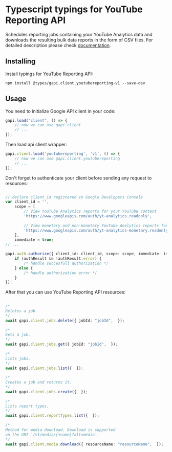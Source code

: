 # Typescript typings for YouTube Reporting API
Schedules reporting jobs containing your YouTube Analytics data and downloads the resulting bulk data reports in the form of CSV files.
For detailed description please check [documentation](https://developers.google.com/youtube/reporting/v1/reports/).

## Installing

Install typings for YouTube Reporting API:
```
npm install @types/gapi.client.youtubereporting-v1 --save-dev
```

## Usage

You need to initialize Google API client in your code:
```typescript
gapi.load("client", () => { 
    // now we can use gapi.client
    // ... 
});
```

Then load api client wrapper:
```typescript
gapi.client.load('youtubereporting', 'v1', () => {
    // now we can use gapi.client.youtubereporting
    // ... 
});
```

Don't forget to authenticate your client before sending any request to resources:
```typescript

// declare client_id registered in Google Developers Console
var client_id = '',
    scope = [     
        // View YouTube Analytics reports for your YouTube content
        'https://www.googleapis.com/auth/yt-analytics.readonly',
    
        // View monetary and non-monetary YouTube Analytics reports for your YouTube content
        'https://www.googleapis.com/auth/yt-analytics-monetary.readonly',
    ],
    immediate = true;
// ...

gapi.auth.authorize({ client_id: client_id, scope: scope, immediate: immediate }, authResult => {
    if (authResult && !authResult.error) {
        /* handle succesfull authorization */
    } else {
        /* handle authorization error */
    }
});            
```

After that you can use YouTube Reporting API resources:

```typescript 
    
/* 
Deletes a job.  
*/
await gapi.client.jobs.delete({ jobId: "jobId",  }); 
    
/* 
Gets a job.  
*/
await gapi.client.jobs.get({ jobId: "jobId",  }); 
    
/* 
Lists jobs.  
*/
await gapi.client.jobs.list({  }); 
    
/* 
Creates a job and returns it.  
*/
await gapi.client.jobs.create({  }); 
    
/* 
Lists report types.  
*/
await gapi.client.reportTypes.list({  }); 
    
/* 
Method for media download. Download is supported
on the URI `/v1/media/{+name}?alt=media`.  
*/
await gapi.client.media.download({ resourceName: "resourceName",  });
```